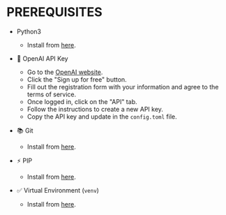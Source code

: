 # PREREQUISITES


- Python3

  - Install from [here](https://www.python.org/downloads/).
- 🔐 OpenAI API Key
  - Go to the [OpenAI website](https://platform.openai.com/).
  - Click the "Sign up for free" button.
  - Fill out the registration form with your information and agree to the terms of service.
  - Once logged in, click on the "API" tab.
  - Follow the instructions to create a new API key.
  - Copy the API key and update in the `config.toml` file.

- 📚 Git
  - Install from [here](https://git-scm.com/downloads).

- ⚡️ PIP
  - Install from [here](https://pip.pypa.io/en/stable/installation/#get-pip-py).
  
- ✅ Virtual Environment (`venv`)
  - Install from [here](https://packaging.python.org/en/latest/guides/installing-using-pip-and-virtual-environments/#installing-virtualenv).
